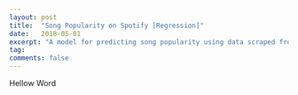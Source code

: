 ```yaml
---
layout: post
title:  "Song Popularity on Spotify [Regression]"
date:   2018-05-01
excerpt: "A model for predicting song popularity using data scraped from Spotify"
tag:
comments: false
---
```


Hellow Word